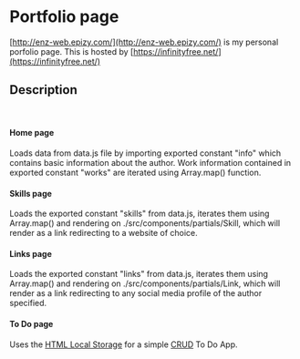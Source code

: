 # Portfolio page

[http://enz-web.epizy.com/](http://enz-web.epizy.com/) is my personal porfolio page. This is hosted by [https://infinityfree.net/](https://infinityfree.net/)

## Description
<br>

#### Home page 

Loads data from data.js file by importing exported constant "info" which contains basic information about the author. Work information contained in exported constant "works" are iterated using Array.map() function.
<br>

#### Skills page
Loads the exported constant "skills" from data.js, iterates them using Array.map() and rendering on ./src/components/partials/Skill, which will render as a link redirecting to a website of choice.
<br>

#### Links page

Loads the exported constant "links" from data.js, iterates them using Array.map() and rendering on ./src/components/partials/Link, which will render as a link redirecting to any social media profile of the author specified.
<br>

#### To Do page
Uses the [HTML Local Storage](https://www.w3schools.com/html/html5_webstorage.asp) for a simple [CRUD](https://en.wikipedia.org/wiki/Create,_read,_update_and_delete) To Do App.
